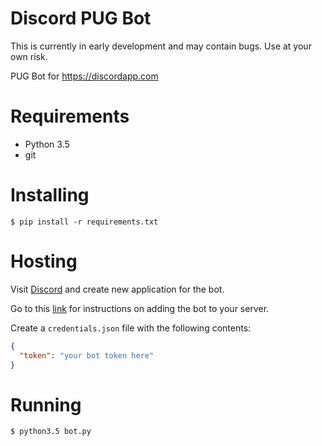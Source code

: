 # Discord PUG Bot

This is currently in early development and may contain bugs. Use at your
own risk.

PUG Bot for https://discordapp.com

# Requirements

* Python 3.5
* git

# Installing

```
$ pip install -r requirements.txt
```

# Hosting

Visit [Discord](https://discordapp.com/developers/applications/me) and create
new application for the bot.

Go to this [link](https://discordapp.com/developers/docs/topics/oauth2#bots)
for instructions on adding the bot to your server.

Create a `credentials.json` file with the following contents:

```json
{
  "token": "your bot token here"
}
```

# Running

```
$ python3.5 bot.py
```
